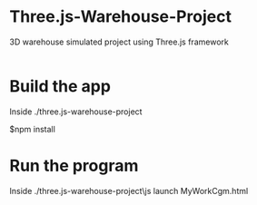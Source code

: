 # Three.js-Warehouse-Project

3D warehouse simulated project using Three.js framework

<img src="https://github.com/raOliveiraGitHub/Three.js-Warehouse-Project//blob/main/warehouse.jpG" alt=""/>

# Build the app

Inside ./three.js-warehouse-project

$npm install

# Run the program

Inside ./three.js-warehouse-project\js launch MyWorkCgm.html
